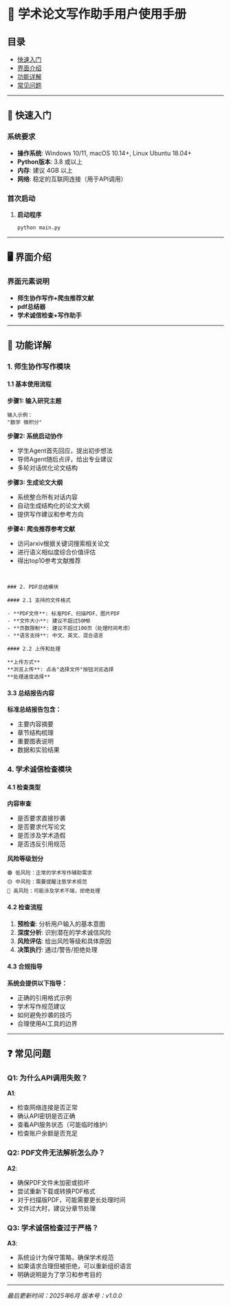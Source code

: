 # 📖 学术论文写作助手用户使用手册

## 目录
- [快速入门](#快速入门)
- [界面介绍](#界面介绍)
- [功能详解](#功能详解)
- [常见问题](#常见问题)

---

## 🚀 快速入门

### 系统要求
- **操作系统**: Windows 10/11, macOS 10.14+, Linux Ubuntu 18.04+
- **Python版本**: 3.8 或以上
- **内存**: 建议 4GB 以上
- **网络**: 稳定的互联网连接（用于API调用）

### 首次启动

1. **启动程序**
   ```bash
   python main.py
   ```

---

## 🖥️ 界面介绍

### 界面元素说明

- **师生协作写作+爬虫推荐文献**
- **pdf总结器**
- **学术诚信检查+写作助手**
---

## 🎯 功能详解

### 1. 师生协作写作模块

#### 1.1 基本使用流程

**步骤1: 输入研究主题**
```
输入示例：
"数学 微积分"
```

**步骤2: 系统启动协作**
- 学生Agent首先回应，提出初步想法
- 导师Agent随后点评，给出专业建议
- 多轮对话优化论文结构

**步骤3: 生成论文大纲**
- 系统整合所有对话内容
- 自动生成结构化的论文大纲
- 提供写作建议和参考方向

**步骤4: 爬虫推荐参考文献**
- 访问arxiv根据关键词搜索相关论文
- 进行语义相似度综合价值评估
- 得出top10参考文献推荐
```


### 2. PDF总结模块

#### 2.1 支持的文件格式

- **PDF文件**: 标准PDF、扫描PDF、图片PDF
- **文件大小**: 建议不超过50MB
- **页数限制**: 建议不超过100页（处理时间考虑）
- **语言支持**: 中文、英文、混合语言

#### 2.2 上传和处理

**上传方式**
**浏览上传**: 点击"选择文件"按钮浏览选择
**处理速度选择**
```

#### 3.3 总结报告内容

**标准总结报告包含：**

   - 主要内容摘要
   - 章节结构梳理
   - 重要图表说明
   - 数据和实验结果


### 4. 学术诚信检查模块

#### 4.1 检查类型

**内容审查**
- 是否要求直接抄袭
- 是否要求代写论文
- 是否涉及学术造假
- 是否违反引用规范

**风险等级划分**
```
🟢 低风险：正常的学术写作辅助需求
🟡 中风险：需要提醒注意学术规范
🔴 高风险：可能涉及学术不端，拒绝处理
```

#### 4.2 检查流程

1. **预检查**: 分析用户输入的基本意图
2. **深度分析**: 识别潜在的学术诚信风险
3. **风险评估**: 给出风险等级和具体原因
4. **决策执行**: 通过/警告/拒绝处理

#### 4.3 合规指导

**系统会提供以下指导：**
- 正确的引用格式示例
- 学术写作规范建议
- 如何避免抄袭的技巧
- 合理使用AI工具的边界

---

## ❓ 常见问题

### Q1: 为什么API调用失败？
**A1**: 
- 检查网络连接是否正常
- 确认API密钥是否正确
- 查看API服务状态（可能临时维护）
- 检查账户余额是否充足

### Q2: PDF文件无法解析怎么办？
**A2**:
- 确保PDF文件未加密或损坏  
- 尝试重新下载或转换PDF格式
- 对于扫描版PDF，可能需要更长处理时间
- 文件过大时，建议分章节处理


### Q3: 学术诚信检查过于严格？
**A3**:
- 系统设计为保守策略，确保学术规范
- 如果请求合理但被拒绝，可以重新组织语言
- 明确说明是为了学习和参考目的

---

*最后更新时间：2025年6月*
*版本号：v1.0.0*